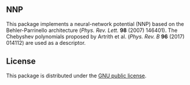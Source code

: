 ## NNP
This package implements a neural-network potential (NNP) based on the Behler-Parrinello architecture (*Phys. Rev. Lett.* **98** (2007) 146401). The Chebyshev polynomials proposed by Artrith et al. (*Phys. Rev. B* **96** (2017) 014112) are used as a descriptor. 

## License
This package is distributed under the [GNU public license](https://github.com/NU-programs/NNP/blob/main/LICENSE).

